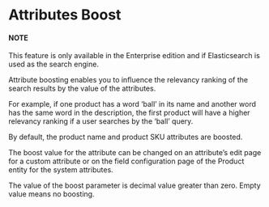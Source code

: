 <a id="bundle-docs-commerce-website-elastic-search-bundle-attributes-boost"></a>

# Attributes Boost

#### NOTE
This feature is only available in the Enterprise edition and if Elasticsearch is used as the search engine.

Attribute boosting enables you to influence the relevancy ranking of the search results by the value of the attributes.

For example, if one product has a word ‘ball’ in its name and another word has the same word in the description,
the first product will have a higher relevancy ranking if a user searches by the ‘ball’ query.

By default, the product name and product SKU attributes are boosted.

The boost value for the attribute can be changed on an attribute’s edit page for a custom attribute
or on the field configuration page of the Product entity for the system attributes.

The value of the boost parameter is decimal value greater than zero. Empty value means no boosting.
